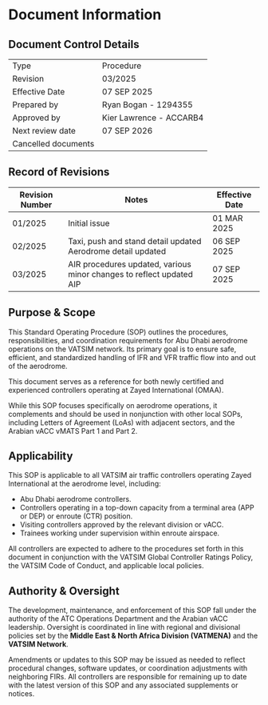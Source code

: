 # Document Information
## Document Control Details
|                     |                                                      |
|---------------------|------------------------------------------------------|
|         Type        |                    Procedure                         |
|       Revision      |                     03/2025                          |
|    Effective Date   |                    07 SEP 2025                       |
|     Prepared by     | Ryan Bogan - 1294355                                 |
|     Approved by     |             Kier Lawrence - ACCARB4                  |
|   Next review date  |                    07 SEP 2026                       |
| Cancelled documents |                                                      |

## Record of Revisions
| Revision Number | Notes         | Effective Date|
|-----------------|---------------|---------------|
| 01/2025         | Initial issue | 01 MAR 2025   |
| 02/2025         | Taxi, push and stand detail updated <br> Aerodrome detail updated | 06 SEP 2025 |
| 03/2025         | AIR procedures updated, various minor changes to reflect updated AIP | 07 SEP 2025 |

## Purpose & Scope
This Standard Operating Procedure (SOP) outlines the procedures, responsibilities, and coordination requirements for Abu Dhabi aerodrome operations on the VATSIM network. Its primary goal is to ensure safe, efficient, and standardized handling of IFR and VFR traffic flow into and out of the aerodrome.

This document serves as a reference for both newly certified and experienced controllers operating at Zayed International (OMAA).

While this SOP focuses specifically on aerodrome operations, it complements and should be used in nonjunction with other local SOPs, including Letters of Agreement (LoAs) with adjacent sectors, and the Arabian vACC vMATS Part 1 and Part 2.

## Applicability
This SOP is applicable to all VATSIM air traffic controllers operating Zayed International at the aerodrome level, including:

- Abu Dhabi aerodrome controllers.
- Controllers operating in a top-down capacity from a terminal area (APP or DEP) or enroute (CTR) position.
- Visiting controllers approved by the relevant division or vACC.
- Trainees working under supervision within enroute airspace.

All controllers are expected to adhere to the procedures set forth in this document in conjunction with the VATSIM Global Controller Ratings Policy, the VATSIM Code of Conduct, and applicable local policies.

## Authority & Oversight
The development, maintenance, and enforcement of this SOP fall under the authority of the ATC Operations Department and the Arabian vACC leadership. Oversight is coordinated in line with regional and divisional policies set by the **Middle East & North Africa Division (VATMENA)** and the **VATSIM Network**.

Amendments or updates to this SOP may be issued as needed to reflect procedural changes, software updates, or coordination adjustments with neighboring FIRs. All controllers are responsible for remaining up to date with the latest version of this SOP and any associated supplements or notices.